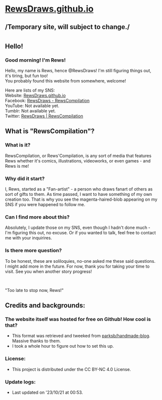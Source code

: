 <!DOCTYPE html>
<html>
<body>

# [RewsDraws.github.io](https://RewsDraws.github.io/)
## /Temporary site, will subject to change./
#

## Hello!
### Good morning! I'm Rews!

Hello, my name is Rews, hence @RewsDraws!
</n> I'm still figuring things out, it's tiring, but fun too!<br>
You probably found this website from somewhere, welcome!<br>

Here are lists of my SNS:<br>
Website: [RewsDraws.github.io](https://RewsDraws.github.io/)<br>
Facebook: [RewsDraws - RewsCompilation](https://www.facebook.com/profile.php?id=61550556206736)<br>
YouTube: Not available yet.<br>
Tumblr: Not available yet.<br>
Twitter: [RewsDraws | RewsCompilation](https://twitter.com/RewsDraws)<br>

## What is "RewsCompilation"?
### What is it?

RewsCompilation, or Rews'Compilation, is any sort of media that features Rews whether it's comics, illustrations, videoworks, or even games - and Rews is me!
### Why did it start?
I, Rews, started as a "Fan-artist" - a person who draws fanart of others as sort of gifts to them.
As time passed, I want to have something of my own creation too. 
That is why you see the magenta-haired-blob appearing on my SNS if you were happened to follow me.
### Can I find more about this?
Absolutely, I update those on my SNS, even though I hadn't done much - I'm figuring this out, no excuse. Or if you wanted to talk, feel free to contact me with your inquirires.
### Is there more question?
To be honest, these are soliloquies, no-one asked me these said questions. I might add more in the future.
For now, thank you for taking your time to visit. See you when another story progress!


<br>

"Too late to stop now, Rews!"

## Credits and backgrounds:
### The website itself was hosted for free on Github! How cool is that?
* This format was retrieved and tweeked from [parksb/handmade-blog](https://github.com/parksb/handmade-blog). Massive thanks to them.
* I took a whole hour to figure out how to set this up.
### License:

* This project is distributed under the CC BY-NC 4.0 License.


### Update logs:
- Last updated on '23/10/21 at 00:53.

</body>
</html>
